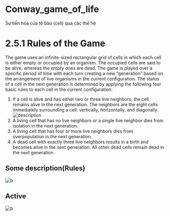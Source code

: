 # Conway_game_of_life
Sự tiến hóa của tế bào (cell) qua các thế hệ
# 2.5.1 Rules of the Game
The game uses an infinite-sized rectangular grid of cells in which each cell is either
empty or occupied by an organism. The occupied cells are said to be alive, whereas
the empty ones are dead. The game is played over a specific period of time with each
turn creating a new “generation” based on the arrangement of live organisms in
the current configuration. The status of a cell in the next generation is determined
by applying the following four basic rules to each cell in the current configuration:
1. If a cell is alive and has either two or three live neighbors, the cell remains
alive in the next generation. The neighbors are the eight cells immediately
surrounding a cell: vertically, horizontally, and diagonally.  
    ![description](https://encrypted-tbn0.gstatic.com/images?q=tbn:ANd9GcRTEyCe27XvtN0AvN4Gt1QZXGIPug8tNXD9E4L0hOjwrx76Wh72)
2. A living cell that has no live neighbors or a single live neighbor dies from
isolation in the next generation.
3. A living cell that has four or more live neighbors dies from overpopulation in
the next generation.
4. A dead cell with exactly three live neighbors results in a birth and becomes
alive in the next generation. All other dead cells remain dead in the next
generation.

## Some description(Rules)
![b](https://www.researchgate.net/publication/339605473/figure/fig5/AS:869062565437443@1584212070801/Rules-of-Conways-Game-of-Life.png)  
## Active
![b](https://jimblackler.net/blog/wp-content/uploads/2014/10/bigpic.png)
